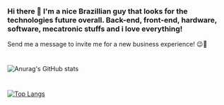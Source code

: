 ### Hi there 👋 I'm a nice Brazillian guy that looks for the technologies future overall. Back-end, front-end, hardware, software, mecatronic stuffs and i love everything!
Send me a message to invite me for a new business experience! 😉🤖
#
![Anurag's GitHub stats](https://github-readme-stats.vercel.app/api?username=lukas-burda&show_icons=true&theme=dracula)
#
[![Top Langs](https://github-readme-stats.vercel.app/api/top-langs/?username=anuraghazra&layout=compact)](https://github.com/lukas-burda/github-readme-stats)

